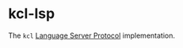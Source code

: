 # kcl-lsp

The `kcl` [Language Server Protocol](https://microsoft.github.io/language-server-protocol)
implementation.
